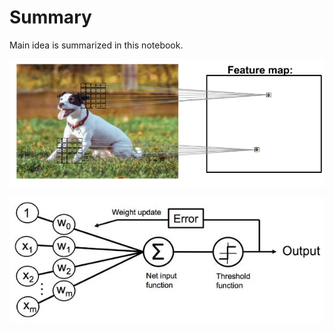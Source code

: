 # Summary

Main idea is summarized in this notebook. 

![dog figure](img/15_01.png)


![figure](./img/100.jpg)
